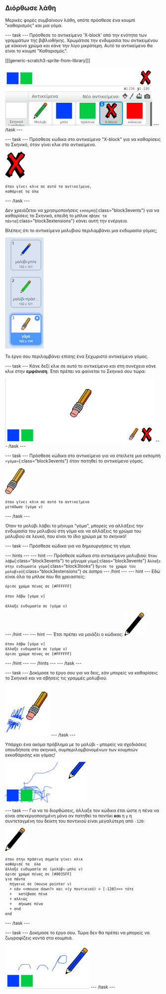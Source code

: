 ## Διόρθωσε λάθη

Μερικές φορές συμβαίνουν λάθη, οπότε πρόσθεσε ένα κουμπί "καθαρισμός" και μια γόμα.

\--- task \--- Πρόσθεσε το αντικείμενο 'X-block' από την ενότητα των γραμμάτων της βιβλιοθήκης. Χρωμάτισε την ενδυμασία του αντικειμένου με κόκκινο χρώμα και κάνε την λίγο μικρότερη. Αυτό το αντικείμενο θα είναι το κουμπί "Καθαρισμός".

[[[generic-scratch3-sprite-from-library]]]

![στιγμιότυπο οθόνης](images/paint-x.png) \--- /task \---

\--- task \--- Πρόσθεσε κώδικα στο αντικείμενο "X-block" για να καθαρίσεις το Σκηνικό, όταν γίνει κλικ στο αντικείμενο.

![σταυρός](images/cross.png)

```blocks3
όταν γίνει κλικ σε αυτό το αντικείμενο,
καθάρισέ τα όλα
```

\--- /task \---

Δεν χρειάζεται να χρησιμοποιήσεις `εκπομπή`{:class="block3events"} για να καθαρίσεις το Σκηνικό, επειδή το μπλοκ `σβήσε τα πάντα`{:class="block3extensions"} κάνει αυτή την ενέργεια.

Βλέπεις ότι το αντικείμενο μολυβιού περιλαμβάνει μια ενδυμασία γόμας;

![στιγμιότυπο οθόνης](images/paint-eraser-costume.png)

Το έργο σου περιλαμβάνει επίσης ένα ξεχωριστό αντικείμενο γόμας.

\--- task \--- Κάνε δεξί κλικ σε αυτό το αντικείμενο και στη συνέχεια κάνε κλικ στην **εμφάνιση**. Έτσι πρέπει να φαίνεται το Σκηνικό σου τώρα:

![στιγμιότυπο οθόνης](images/paint-eraser-stage.png) \--- /task \---

\--- task \--- Πρόσθεσε κώδικα στο αντικείμενο για να στείλετε μια εκπομπή `«γόμα»`{:class="block3events"} όταν πατηθεί το αντικείμενο γόμας.

![γόμα](images/eraser.png)

```blocks3
όταν γίνει κλικ σε αυτό το αντικείμενο
μετάδωσε (γόμα v)
```

\--- /task \---

Όταν το μολύβι λάβει το μήνυμα "γόμα", μπορείς να αλλάξεις την ενδυμασία του μολυβιού στη γόμα και να αλλάξεις το χρώμα του μολυβιού σε λευκό, που είναι το ίδιο χρώμα με το σκηνικό!

\--- task \--- Πρόσθεσε κώδικα για να δημιουργήσεις τη γόμα.

\--- hints \--- \--- hint \--- Πρόσθεσε κώδικα στο αντικείμενο μολυβιού: `Όταν λάβω`{:class="block3events"} το μήνυμα `γόμα`{:class="block3events"} `Άλλαξε στην ενδυμασία γόμα`{:class="block3looks"} `Όρισε το χρώμα του μολυβιού`{:class="block3extensions"} σε άσπρο \--- /hint \--- \--- hint \--- Εδώ είναι όλα τα μπλοκ που θα χρειαστείς:

```blocks3
όρισε χρώμα πένας σε [#FFFFFF]

όταν λάβω [γόμα v]

άλλαξε ενδυμασία σε (γόμα v)
```

\--- /hint \--- \--- hint \--- Έτσι πρέπει να μοιάζει ο κώδικας: ![μολύβι](images/pencil.png)

```blocks3
όταν λάβω [γόμα v]
άλλαξε ενδυμασία σε (γόμα v)
όρισε χρώμα πένας σε [#FFFFFF]
```

\--- /hint \--- \--- /hints \--- \--- /task \---

\--- task \--- Δοκίμασε το έργο σου για να δεις, εάν μπορείς να καθαρίσεις το Σκηνικό και να σβήσεις τις γραμμές μολυβιού.

![στιγμιότυπο οθόνης](images/paint-erase-test.png) \--- /task \---

Υπάρχει ένα ακόμα πρόβλημα με το μολύβι - μπορείς να σχεδιάσεις οπουδήποτε στο σκηνικό, συμπεριλαμβανομένων των κουμπιών εκκαθάρισης και γόμας!

![στιγμιότυπο οθόνης](images/paint-draw-problem.png)

\--- task \--- Για να το διορθώσεις, άλλαξε τον κώδικα έτσι ώστε η πένα να είναι απενεργοποιημένη μόνο αν πατηθεί το ποντίκι **και** η `y` η συντεταγμένη του δείκτη του ποντικιού είναι μεγαλύτερη από `-120`:

![μολύβι](images/pencil.png)

```blocks3
όταν στην πράσινη σημαία γίνει κλικ
καθάρισέ τα  όλα
άλλαξε ενδυμασία σε (μολύβι-μπλε v)
όρισε χρώμα πένας σε [#0035FF]
για πάντα 
  πήγαινε σε (mouse pointer v)
  + εάν <<mouse down?> και <(y ποντικιού) > [-120]>>> τότε 
  +   κατέβασε πένα
  + αλλιώς 
  +   σήκωσε πένα
  + end
end
```

\--- /task \---

\--- task \--- Δοκίμασε το έργο σου. Τώρα δεν θα πρέπει να μπορείς να ζωγραφίζεις κοντά στα κουμπιά.

![στιγμιότυπο οθόνης](images/paint-fixed.png) \--- /task \---